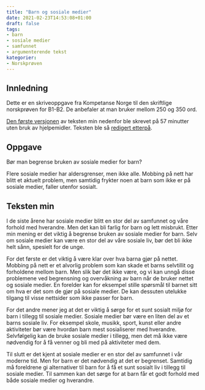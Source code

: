 ```yaml
---
title: "Barn og sosiale medier"
date: 2021-02-23T14:53:08+01:00
draft: false
tags:
- barn
- sosiale medier
- samfunnet
- argumenterende tekst
kategorier:
- Norskprøven
---
```


## Innledning
Dette er en skriveoppgave fra Kompetanse Norge til den skriftlige norskprøven for B1-B2. De anbefaler at man bruker mellom 250 og 350 ord.

[Den første versjonen](https://github.com/hgonzal/pa-norsk/blob/84b6523802837df4b111fab4737550753ee6e4a0/content/post/barn-og-sosiale-medier.md) av teksten min nedenfor ble skrevet på 57 minutter uten bruk av hjelpemidler. Teksten ble så [redigert etterpå](https://github.com/hgonzal/pa-norsk/commits/master/content/post/barn-og-sosiale-medier.md). 

## Oppgave
Bør man begrense bruken av sosiale medier for barn?

Flere sosiale medier har aldersgrenser, men ikke alle. Mobbing på nett har blitt et aktuelt problem, men samtidig frykter noen at barn som ikke er på sosiale medier, faller utenfor sosialt.

## Teksten min
I de siste årene har sosiale medier blitt en stor del av samfunnet og våre forhold med hverandre. Men det kan bli farlig for barn og lett misbrukt. Etter min mening er det viktig å begrense bruken av sosiale medier for barn. Selv om sosiale medier kan være en stor del av våre sosiale liv, bør det bli ikke helt sånn, spesielt for de unge.

<!--more-->
For det første er det viktig å være klar over hva barna gjør på nettet. Mobbing på nett er et alvorlig problem som kan skade et barns selvtillit og forholdene mellom barn. Men slik bør det ikke være, og vi kan unngå disse problemene ved begrensning og overvåkning av barn når de bruker nettet og sosiale medier. En forelder kan for eksempel stille spørsmål til barnet sitt om hva er det som de gjør på sosiale medier. De kan dessuten utelukke tilgang til visse nettsider som ikke passer for barn.

For det andre mener jeg at det er viktig å sørge for et sunt sosialt miljø for barn i tillegg til sosiale medier. Sosiale medier bør være en liten del av et barns sosiale liv. For eksempel skole, musikk, sport, kunst eller andre aktiviteter bør være hvordan barn mest sosialiserer med hverandre. Selvfølgelig kan de bruke sosiale medier i tillegg, men det må ikke være nødvendig for å få venner og bli med på aktiviteter med dem.

Til slutt er det kjent at sosiale medier er en stor del av samfunnet i vår moderne tid. Men for barn er det nødvendig at det er begrenset. Samtidig må foreldrene gi alternativer til barn for å få et sunt sosialt liv i tillegg til sosiale medier. Til sammen kan det sørge for at barn får et godt forhold med både sosiale medier og hverandre.
